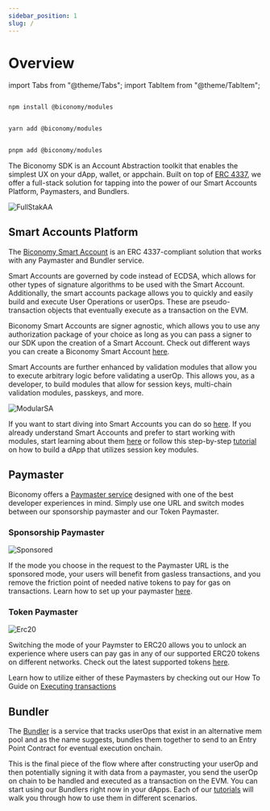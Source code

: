 ```yaml
---
sidebar_position: 1
slug: /
---
```


# Overview

import Tabs from "@theme/Tabs";
import TabItem from "@theme/TabItem";

<Tabs>
<TabItem value="js" label="npm">

```bash

npm install @biconomy/modules

```

</TabItem>
<TabItem value="py" label="yarn">

```bash

yarn add @biconomy/modules

```

</TabItem>
<TabItem value="java" label="pnpm">

```bash

pnpm add @biconomy/modules

```

</TabItem>
</Tabs>

The Biconomy SDK is an Account Abstraction toolkit that enables the simplest UX on your dApp, wallet, or appchain.
Built on top of [ERC 4337](https://eips.ethereum.org/EIPS/eip-4337), we offer a full-stack solution for tapping into the power of our Smart Accounts Platform, Paymasters, and Bundlers.

![FullStakAA](./images/overview/fullstackaa.png)

## Smart Accounts Platform

The [Biconomy Smart Account](/account) is an ERC 4337-compliant solution that works with any Paymaster and Bundler service.

Smart Accounts are governed by code instead of ECDSA, which allows for other types of signature algorithms to be used with the Smart Account. Additionally, the smart accounts package allows you to quickly and easily build and execute User Operations or userOps. These are pseudo-transaction objects that eventually execute as a transaction on the EVM.

Biconomy Smart Accounts are signer agnostic, which allows you to use any authorization package of your choice as long as you can pass a signer to our SDK upon the creation of a Smart Account. Check out different ways you can create a Biconomy Smart Account [here](/account/signers).

Smart Accounts are further enhanced by validation modules that allow you to execute arbitrary logic before validating a userOp. This allows you, as a developer, to build modules that allow for session keys, multi-chain validation modules, passkeys, and more.

![ModularSA](./images/overview/modularsa.png)

If you want to start diving into Smart Accounts you can do so [here](/account). If you already understand Smart Accounts and prefer to start working with modules, start learning about them [here](/modules) or follow this step-by-step [tutorial](/tutorials/sessionkeys) on how to build a dApp that utilizes session key modules.

## Paymaster

Biconomy offers a [Paymaster service](paymaster) designed with one of the best developer experiences in mind. Simply use one URL and switch modes between our sponsorship paymaster and our Token Paymaster.

### Sponsorship Paymaster

![Sponsored](./images/overview/sponsored.png)

If the mode you choose in the request to the Paymaster URL is the sponsored mode, your users will benefit from gasless transactions, and you remove the friction point of needed native tokens to pay for gas on transactions. Learn how to set up your paymaster [here](/dashboard/paymaster).

### Token Paymaster

![Erc20](./images/overview/erc20gas.png)

Switching the mode of your Paymster to ERC20 allows you to unlock an experience where users can pay gas in any of our supported ERC20 tokens on different networks. Check out the latest supported tokens [here](/paymaster/supportedNetworks).

Learn how to utilize either of these Paymasters by checking out our How To Guide on [Executing transactions](/tutorials)

## Bundler

The [Bundler](/bundler) is a service that tracks userOps that exist in an alternative mem pool and as the name suggests, bundles them together to send to an Entry Point Contract for eventual execution onchain.

This is the final piece of the flow where after constructing your userOp and then potentially signing it with data from a paymaster, you send the userOp on chain to be handled and executed as a transaction on the EVM. You can start using our Bundlers right now in your dApps. Each of our [tutorials](/tutorials) will walk you through how to use them in different scenarios.
